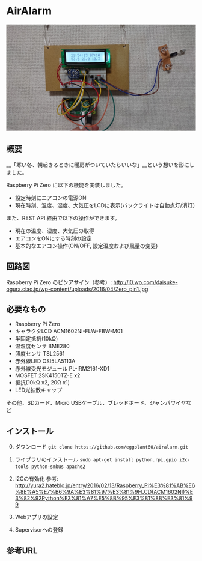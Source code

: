 # AirAlarm

![raspi_photo](image/raspi_photo.JPG)


## 概要

__「寒い冬、朝起きるときに暖房がついていたらいいな」__という想いを形にしました。

Raspberry Pi Zero に以下の機能を実装しました。

- 設定時刻にエアコンの電源ON
- 現在時刻、温度、湿度、大気圧をLCDに表示(バックライトは自動点灯/消灯）

また、REST API 経由で以下の操作ができます。

- 現在の温度、湿度、大気圧の取得
- エアコンをONにする時刻の設定
- 基本的なエアコン操作(ON/OFF, 設定温度および風量の変更)


## 回路図

Raspberry Pi Zero のピンアサイン（参考）:
http://i0.wp.com/daisuke-ogura.ciao.jp/wp-content/uploads/2016/04/Zero_pin1.jpg


## 必要なもの

- Raspberry Pi Zero
- キャラクタLCD ACM1602NI-FLW-FBW-M01
- 半固定抵抗(10kΩ)
- 温湿度センサ BME280
- 照度センサ TSL2561
- 赤外線LED OSI5LA5113A
- 赤外線受光モジュール PL-IRM2161-XD1
- MOSFET 2SK4150TZ-E x2
- 抵抗(10kΩ x2, 20Ω x1)
- LED光拡散キャップ

その他、SDカード、Micro USBケーブル、ブレッドボード、ジャンパワイヤなど


## インストール

0. ダウンロード
   `git clone https://github.com/eggplant60/airalarm.git`

1. ライブラリのインストール
	`sudo apt-get install python.rpi.gpio i2c-tools python-smbus apache2`

2. I2Cの有効化
   参考: http://yura2.hateblo.jp/entry/2016/02/13/Raspberry_Pi%E3%81%AB%E6%8E%A5%E7%B6%9A%E3%81%97%E3%81%9FLCD(ACM1602NI)%E3%82%92Python%E3%81%A7%E5%8B%95%E3%81%8B%E3%81%99

3. Webアプリの設定

4. Supervisorへの登録


## 参考URL
